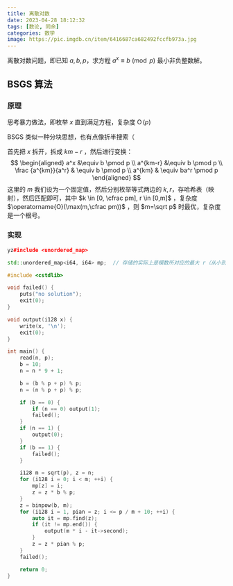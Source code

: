 ```yaml
---
title: 离散对数
date: 2023-04-28 18:12:32
tags: [数论, 同余]
categories: 数学
image: https://pic.imgdb.cn/item/6416687ca682492fccfb973a.jpg
---
```


离散对数问题，即已知 $a,b,p$，求方程 $a^x \equiv b \pmod p$ 最小非负整数解。

## BSGS 算法

### 原理
思考暴力做法，即枚举 $x$ 直到满足方程，复杂度 $\operatorname{O}(p)$ 

BSGS 类似一种分块思想，也有点像折半搜索（

首先把 $x$ 拆开，拆成 $km - r$ ，然后进行变换：
$$
\begin{aligned}
a^x &\equiv b \pmod p \\
a^{km-r} &\equiv b \pmod p \\
\frac {a^{km}}{a^r} & \equiv b \pmod p \\
a^{km} & \equiv ba^r \pmod p
\end{aligned}
$$
这里的 $m$ 我们设为一个固定值，然后分别枚举等式两边的 $k,r$，存哈希表（映射），然后匹配即可，其中 $k \in [0, \cfrac pm], r \in [0,m]$ ，复杂度 $\operatorname{O}(\max(m,\cfrac pm))$ ，则 $m=\sqrt p$ 时最优，复杂度是一个根号。

### 实现

```cpp
yz#include <unordered_map>

std::unordered_map<i64, i64> mp;  // 存储的实际上是模数所对应的最大 r（从小到大枚举，挨个覆盖）

#include <cstdlib>

void failed() {
    puts("no solution");
    exit(0);
}

void output(i128 x) {
    write(x, '\n');
    exit(0);
}

int main() {
    read(n, p);
    b = 10;
    n = n * 9 + 1;

    b = (b % p + p) % p;
    n = (n % p + p) % p;

    if (b == 0) {
        if (n == 0) output(1);
        failed();
    }
    if (n == 1) {
        output(0);
    }
    if (b == 1) {
        failed();
    }

    i128 m = sqrt(p), z = n;
    for (i128 i = 0; i < m; ++i) {
        mp[z] = i;
        z = z * b % p;
    }
    z = binpow(b, m);
    for (i128 i = 1, pian = z; i <= p / m + 10; ++i) {
        auto it = mp.find(z);
        if (it != mp.end()) {
            output(m * i - it->second);
        }
        z = z * pian % p;
    }
    failed();

    return 0;
}
```